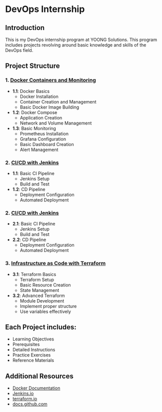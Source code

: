 # DevOps Internship

## Introduction
This is my DevOps internship program at YOONG Solutions. This program includes projects revolving around basic knowledge and skills of the DevOps field.

## Project Structure

### 1. [Docker Containers and Monitoring](week01/README.md)
- **1.1**: Docker Basics
  - Docker Installation
  - Container Creation and Management
  - Basic Docker Image Building
- **1.2**: Docker Compose
  - Application Creation
  - Network and Volume Management
- **1.3**: Basic Monitoring
  - Prometheus Installation
  - Grafana Configuration
  - Basic Dashboard Creation
  - Alert Management

### 2. [CI/CD with Jenkins](week02-04/README.md)
- **1.1**: Basic CI Pipeline
  - Jenkins Setup
  - Build and Test
- **1.2**: CD Pipeline
  - Deployment Configuration
  - Automated Deployment
### 2. [CI/CD with Jenkins](project-02/README.md)
- **2.1**: Basic CI Pipeline
  - Jenkins Setup
  - Build and Test
- **2.2**: CD Pipeline
  - Deployment Configuration
  - Automated Deployment

### 3. [Infrastructure as Code with Terraform](project-03/README.md)
- **3.1**: Terraform Basics
  - Terraform Setup
  - Basic Resource Creation
  - State Management
- **3.2**: Advanced Terraform
  - Module Development
  - Implement proper structure
  - Use variables effectively

## Each Project includes:
 - Learning Objectives
 - Prerequisites
 - Detailed Instructions
 - Practice Exercises
 - Reference Materials

## Additional Resources
- [Docker Documentation](https://docs.docker.com/)
- [Jenkins.io](https://www.jenkins.io/doc/)
- [terraform.io](https://terraform.io)
- [docs.github.com](https://docs.github.com/actions)
